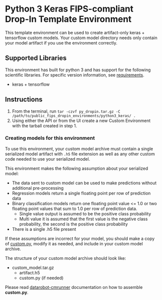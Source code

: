 # Python 3 Keras FIPS-compliant Drop-In Template Environment

This template environment can be used to create artifact-only keras + tensorflow custom models.
Your custom model directory needs only contain your model artifact if you use the
environment correctly.

## Supported Libraries

This environment has built for python 3 and has support for the following scientific libraries.
For specific version information, see [requirements](requirements.txt).

- keras + tensorflow

## Instructions

1. From the terminal, run `tar -czvf py_dropin.tar.gz -C /path/to/public_fips_dropin_environments/python3_keras/ .`
2. Using either the API or from the UI create a new Custom Environment with the tarball created
in step 1.

### Creating models for this environment

To use this environment, your custom model archive must contain a single serialized model artifact
with `.h5` file extension as well as any other custom code needed to use your serialized model.

This environment makes the following assumption about your serialized model:
- The data sent to custom model can be used to make predictions without
additional pre-processing
- Regression models return a single floating point per row of prediction data
- Binary classification models return one floating point value <= 1.0 or two floating point values that sum to 1.0 per row of prediction data.
  - Single value output is assumed to be the positive class probability
  - Multi value it is assumed that the first value is the negative class probability, the second is the positive class probability
- There is a single .h5 file present
  
If these assumptions are incorrect for your model, you should make a copy of [custom.py](https://github.com/datarobot/datarobot-user-models/blob/master/model_templates/python3_keras/custom.py), modify it as needed, and include in your custom model archive.

The structure of your custom model archive should look like:

- custom_model.tar.gz
  - artifact.h5
  - custom.py (if needed)

Please read [datarobot-cmrunner](../../custom_model_runner/README.md) documentation on how to assemble **custom.py**.

